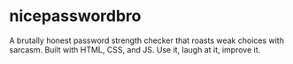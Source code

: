 # nicepasswordbro
A brutally honest password strength checker that roasts weak choices with sarcasm. Built with HTML, CSS, and JS. Use it, laugh at it, improve it.
